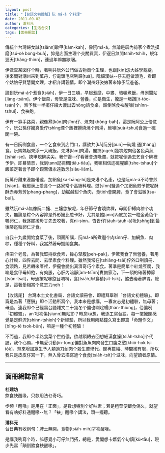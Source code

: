 ```yaml
---
layout: post
title: "【台語文初體驗】阮 má-á 个料理"
date: 2011-09-02
author: 潘科元
categories: [生活台文]
tags: [面冊網誌]
---
```


傳統个台灣婦女誠[tsiânn]敢甲[kám-kah]，像阮má-á，無論是厝內徛家个煮洗摸磨[tsú-sé bong-buâ]，抑是店面生理个交關買賣，伊逐日無閒tshih-tshih，規年迵天[thàng-thinn]，連過年嘛無歇睏。

伊做查某囡仔个時，著咧共阮外公鬥做古物商个生理，也跟[kin]怹大姊學裁縫，後來閣對潮州來到萬丹，佇電頭毛店咧蹛[tuà]。阮細漢姑\--仔去遐做頭毛，看即个姑娘仔賢慧閣文理，才紹介講親情。即个潮州好姿娘著來嫁予阮爸爸。

論到阮má-á个煮食[tsia̍h]，伊一日三頓，早起煮糜，中晝、暗頓煮飯，毋捌閬站[làng-tsām]。伊个飯菜，毋管是滋味、營養，抑是衛生，攏是一堵讚[it-tóo-tsán]个，煞予我一半擺仔綴大儂出去hông請食桌，顛倒煞食袂醒喙[tshínn-tshuì]、食袂飽。

伊有一寡手路菜，親像焄[kûn]肉sînn仔、炕肉[khòng-bah]，這是阮阿公上佮意个，阮公孫仔攏真愛佇tshìng煙个飯裡攪燒燒个肉湯，紲喙[suà-tshuì]食過一碗閣一碗。

有一日阮咧食晝，一个乞食來到店門口，講欲共[kā]阮分[pun]一碗燒 通[thang]食。阮媽媽起來添一大碗飯，先淋[lâm]肉湯，閣挾[ngeh]幾塊焢肉佮各色菜蔬[tshài-se]，挾甲規碗尖尖，我佇邊\--仔看著會流喙瀾，就按呢倒過去乞食个碗裡予伊。即幕情景，我到tann記椆椆[tiâu-tiâu]，我嘛相信迄碗腥臊[tshe-tshau]个飯菜定著會予即个艱苦儂永遠數念[siàu-liām]。

阮萬丹離東港無偌遠，加網魚[ka-bāng-hî]是東港个名產，也是阮má-á不時會煎[tsian]，我細漢上愛食个一路家常个高級料理。豉[sīnn]鹽過个加網魚煎予按呢酥酥赤赤芳芳[phang-phang]，幼膩鹹甜个魚肉，食tio̍h會開脾，食了會滋微[tsu-bui]。

雖然阮má-á無像阮二嬸、三嬸怹按呢，年仔節仔會曉炊粿，毋閣伊縛肉粽个功夫，無論是粽个內容抑是外形攏比怹卡好，尤其是餡[ānn]內底加包一粒金黃色个鴨卵仁，我逐擺攏毋甘先去咬著，真ni-sinn，沓沓仔[ta̍uh-ta̍uh-á]吮[tshńg]到最後賰迄粒卵仁才食。

自我十九歲開始食菜了後，頂面所講，阮má-á所煮遐个肉sînn仔、加網魚、肉粽，種種个好料，我當然著毋捌閣食矣。

疼囝个老母，為著我堅持欲食素，操心擘腹[peh-pak]，伊驚我食了無營養，著用心計較，四界去問、去學素食个料理。雖然我常在[tshiâng-tsāi]佇外口咧讀冊、食頭路，見若轉來厝裡，伊攏會變出真濟奇巧个素食。著準是簡單个紅燒豆腐，我嘛是食甲毋知飽，有夠脹，心肝內暗靜[àm-tsīnn]責備家治，下一頓的確著撙節[tsún-tsat]，毋通按呢喙飽目睭枵，食[tsia̍h]甲食積[si̍t-tsik]，煞去礙著脾胃。總是，這著愛相當个意志力neh！

【收話尾】 台灣本土文化書局，台語文讀冊會，即禮拜舉辦「台語文初體驗」。即篇是為著「應酬」即个活動所寫个。我本來是想講，一寡友志是初體驗，無毋著；毋過，連我即个已經寫台語雜文二十幾冬个儂也咧趁暢[thàn-thiòng]，佮儂咧「初體驗」，an’咁袂傷[siunn]無站節？轉念kā想，我逐工寫台語，每一擺攏閣感覺是足鮮沢[tshinn-tshioh]个新經驗，所以我用兩點鐘久寫出即篇「命題作文」[bīng-tê tsok-bûn]，嘛是一種个初體驗！

不而過，我即个半路食菜个世俗儂，欲越頭轉去回想細漢食臊[tsia̍h-tsho]个代誌，我个心願，卡無愛引動[ín-tōng]儂對魚魚肉肉發生口腹之慾[khió-hok tsi io̍k]，煞來增加眾生予人類過刀刣肉个殺生苦慘代。閣再篇幅、時間攏有限，所以我只是皮皮仔寫一下，無入骨去描寫遮个食食[tsia̍h-tsi̍t]个滋味，向望讀者原情。

---

## 面冊網誌留言

**杜建坊**  
煞食袂醒喙，只款用法乜奇巧。

步頻「醒喙」是用在「正面」，是數想特別个好味素；若是粗菜便飯食傷久，就望看有啥好料通醒喙--無？「袂」醒喙个講法，頭一擺聽。

**潘科元**  
台日典有收例句：脾土無開，食物[tsia̍h-mi̍h]才袂醒喙。

是講我咧寫个時，嘛感覺小可仔無鬥搭，總是，愛閣想卡媠氣个句讀[kù-tāu]，現步先寫「顛倒煞食袂醒喙」。
